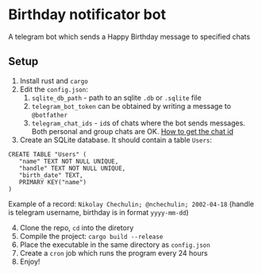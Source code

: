 # Birthday notificator bot

A telegram bot which sends a Happy Birthday message to specified chats

## Setup

1. Install rust and `cargo`
2. Edit the `config.json`:
   1. `sqlite_db_path` - path to an sqlite `.db` or `.sqlite` file
   2. `telegram_bot_token` can be obtained by writing a message to `@botfather`
   3. `telegram_chat_ids` - `id`s of chats where the bot sends messages. Both personal and group chats are OK. [How to get the chat id](https://sean-bradley.medium.com/get-telegram-chat-id-80b575520659)
3. Create an SQLite database. It should contain a table `Users`:

```SQLite
CREATE TABLE "Users" (
   "name" TEXT NOT NULL UNIQUE,
   "handle" TEXT NOT NULL UNIQUE,
   "birth_date" TEXT,
   PRIMARY KEY("name")
)
```
Example of a record: `Nikolay Chechulin; @nchechulin; 2002-04-18` (handle is telegram username, birthday is in format `yyyy-mm-dd`)

4. Clone the repo, `cd` into the diretory
5. Compile the project: `cargo build --release`
6. Place the executable in the same directory as `config.json`
7. Create a `cron` job which runs the program every 24 hours
8. Enjoy!